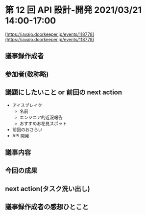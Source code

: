 # 第 12 回 API 設計-開発 2021/03/21 14:00-17:00

[https://javajo.doorkeeper.jp/events/118778](https://javajo.doorkeeper.jp/events/118778)

## 議事録作成者



## 参加者(敬称略)




## 議題にしたいこと or 前回の next action

- アイスブレイク
  - 名前
  - エンジニア的近況報告
  - おすすめお花見スポット
- 前回のおさらい
- API 開発

## 議事内容



## 今回の成果


## next action(タスク洗い出し)


## 議事録作成者の感想ひとこと

